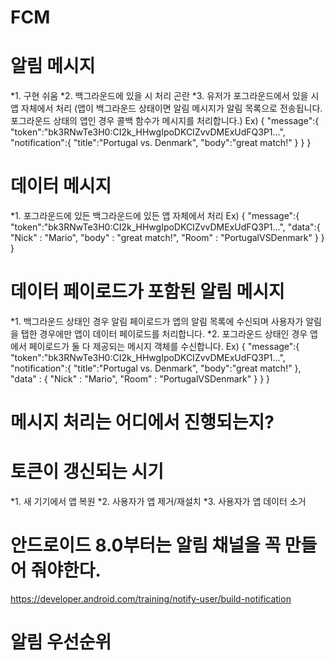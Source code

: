 # FCM

# 알림 메시지
*1. 구현 쉬움
*2. 백그라운드에 있을 시 처리 곤란
*3. 유저가 포그라운드에서 있을 시 앱 자체에서 처리
(앱이 백그라운드 상태이면 알림 메시지가 알림 목록으로 전송됩니다. 포그라운드 상태의 앱인 경우 콜백 함수가 메시지를 처리합니다.)
Ex)
{
  "message":{
    "token":"bk3RNwTe3H0:CI2k_HHwgIpoDKCIZvvDMExUdFQ3P1...",
    "notification":{
      "title":"Portugal vs. Denmark",
      "body":"great match!"
    }
  }
}

# 데이터 메시지
*1. 포그라운드에 있든 백그라운드에 있든 앱 자체에서 처리
Ex) 
{
  "message":{
    "token":"bk3RNwTe3H0:CI2k_HHwgIpoDKCIZvvDMExUdFQ3P1...",
    "data":{
      "Nick" : "Mario",
      "body" : "great match!",
      "Room" : "PortugalVSDenmark"
    }
  }
}

# 데이터 페이로드가 포함된 알림 메시지
*1. 백그라운드 상태인 경우 알림 페이로드가 앱의 알림 목록에 수신되며 사용자가 알림을 탭한 경우에만 앱이 데이터 페이로드를 처리합니다.
*2. 포그라운드 상태인 경우 앱에서 페이로드가 둘 다 제공되는 메시지 객체를 수신합니다.
Ex)
{
  "message":{
    "token":"bk3RNwTe3H0:CI2k_HHwgIpoDKCIZvvDMExUdFQ3P1...",
    "notification":{
      "title":"Portugal vs. Denmark",
      "body":"great match!"
    },
    "data" : {
      "Nick" : "Mario",
      "Room" : "PortugalVSDenmark"
    }
  }
}

# 메시지 처리는 어디에서 진행되는지? 
 

# 토큰이 갱신되는 시기
*1. 새 기기에서 앱 복원
*2. 사용자가 앱 제거/재설치
*3. 사용자가 앱 데이터 소거

# 안드로이드 8.0부터는 알림 채널을 꼭 만들어 줘야한다.
https://developer.android.com/training/notify-user/build-notification

# 알림 우선순위
 

